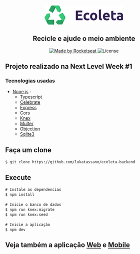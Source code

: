 <p align="center">
  <img src="./images/logo.svg" width="50%"/>
</p>

<h2 align="center">Recicle e ajude o meio ambiente</h2>

<p align="center">
  <a href="https://rocketseat.com.br">
    <img alt="Made by Rocketseat" src="https://img.shields.io/badge/made%20by-Rocketseat-red">
  </a>
  <img alt="License" src="https://img.shields.io/badge/license-MIT-red">
</p>

## Projeto realizado na Next Level Week #1

### Tecnologias usadas

- [None.js](https://nodejs.org/en/) :
  - [Typescript](https://www.typescriptlang.org/)
  - [Celebrate](https://www.npmjs.com/package/celebrate)
  - [Express](https://expressjs.com/)
  - [Cors](https://expressjs.com/en/resources/middleware/cors.html)
  - [Knex](http://knexjs.org/)
  - [Multer](https://www.npmjs.com/package/multer)
  - [Objection](https://vincit.github.io/objection.js/)
  - [Sqlite3](https://www.sqlite.org/index.html)

## Faça um clone

```
$ git clone https://github.com/lukatassano/ecoleta-backend
```

## Execute

```
# Instale as dependencias
$ npm install

# Inicie o banco de dados
$ npm run knex:migrate
$ npm run knex:seed

# Inicie a aplicação
$ npm dev
```

## Veja também a aplicação <a href="https://github.com/lukatassano/ecoleta-frontend">Web</a> e <a href="https://github.com/lukatassano/ecoleta-mobile"> Mobile </a>
